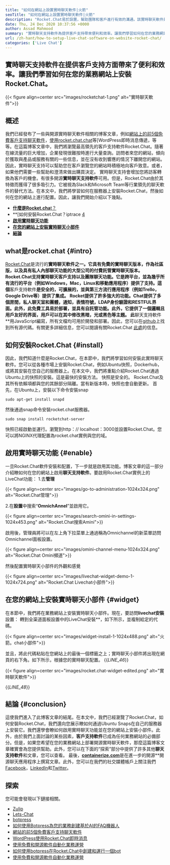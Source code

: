 ```yaml
---
title: "如何在網站上設置實時聊天軟件|火箭" 
seoTitle: "如何在網站上設置實時聊天軟件|火箭" 
description: "Rocket.Chat易於設置，幫助團隊和客戶進行有效的溝通。該實時聊天軟件是開源，跨平台和自託管的。" 
date: Thu, 24 Dec 2020 10:37:56 +0000
author: Assad Mahmood
summary: "實時聊天支持軟件為提供客戶支持帶來便利和效率。讓我們學習如何在您的業務網站上安裝Rocket.Chat。" 
url: /zh-hant/how-to-setup-live-chat-software-on-website-rocket-chat/
categories: ['Live Chat']
---
```


## 實時聊天支持軟件在提供客戶支持方面帶來了便利和效率。讓我們學習如何在您的業務網站上安裝Rocket.Chat。

{{< figure align=center src="images/rocketchat-1.png" alt="實時聊天軟件">}}


## 概述
我們已經發布了一些與開源實時聊天軟件相關的博客文章，例如[網站上的前5個免費客戶支持聊天軟件][1]，[使用rocket.chat.chat][2]等[WordPress即時消息傳遞，等等。在這篇博客文章中，我們將瀏覽最高領先的客戶支持軟件Rocket.Chat。隨著在線流量的巨大增加，企業發現很難按時進行大量查詢。訪問者來您的網站，傾向於獲取與產品或服務有關的一些信息，並在沒有收到響應的情況下離開您的網站。因此，實時聊天支持可以幫助您在客戶瀏覽您的網站時積極地向客戶致意。或者，如果他們需要一些幫助和澄清來做出購買決定。
實時聊天支持會增加您將訪客轉換為客戶的機會。有很多開源**實時聊天支持軟件**可用。但是，Rocket.Chat由於其特徵而獲得了很多吸引力。它被視為Slack和Microsoft Team等行業領先的聊天軟件的替代方法。在本文中，我們將學習如何在服務器上安裝Rocket.Chat，然後如何在您的網站上進行配置。因此，讓我們開始介紹以下幾點。
* [**什麼是Rocket.cha**t？][3]
* **[如何安裝Rocket.Chat？iptrace [4]
* **[啟用實時聊天功能][5]**
* **[在您的網站上安裝實時聊天小部件][6]**
* **[結論][7]**

## what是rocket.chat   {#intro}
[Rocket.Chat][8]是流行的**實時聊天軟件之一。它具有免費的實時聊天版本，作為社區版，以及具有私人內部聊天功能的大型公司的付費託管實時聊天版本。 Rocket.Chat支持實時聊天客戶支持以及團隊聊天功能。它是跨平台，並為幾乎所有流行的平台（例如Windows，Mac，Linux和移動應用程序）提供了支持。這個**客戶支持軟件**是安全的，可擴展的，並與第三方流行應用程序（例如Trello，Google Drive等）提供了集成。 Rocket提供了許多強大的功能。Chat提供了多個房間，私人聊天室和團體，通知，表情符號，LDAP身份驗證和RESTFUL界面。此外，此免費工具易於部署，並具有自託管功能。此外，它提供了一個邏輯且用戶友好的界面，用戶可以在其中修改黑暗，光或黑色等主題。
此**聊天支持軟件**用JavaScript編寫，所有文檔均可用於開發和部署。因此，您可以在[github][9]上找到所有源代碼。有關更多詳細信息，您可以閱讀有關Rocket.Chat [此處][10]的信息。

## 如何安裝Rocket.Chat   {#install}
因此，我們知道什麼是Rocket.Chat，在本節中，我們將學習如何安裝此實時聊天軟件。您可以從各種市場上安裝Rocket.Chat，例如Ubuntu快照，Dockerhub，或將其安裝在您自己的服務器上。在本文中，我們將重點介紹Rocket.Chat通過Ubuntu上的快照的安裝。這是最快的安裝方法。
快照是安全的。 Rocket.Chat及其所有依賴項都與您的其餘部分隔離。當有新版本時，快照也會自動更新。
首先，在Ubuntu上，安裝以下命令安裝snap
```
sudo apt-get install snapd
```
然後通過snap命令安裝rocket.chat服務器。
```
sudo snap install rocketchat-server
```
快照已經啟動並運行。瀏覽到http：// localhost：3000並設置Rocket.Chat。您可以將NGINX代理配置為rocket.chat實例與您的域。

## 啟用實時聊天功能 {#enable}
一旦Rocket.Chat軟件安裝和配置，下一步就是啟用其功能。博客文章的這一部分介紹瞭如何在您的網站上啟用**聊天支持軟件**。要啟用Rocket.Chat實例上的LiveChat功能：
1.去**管理**

{{< figure align=center src="images/go-to-administration-1024x324.png" alt="Rocket.Chat管理">}}

2.在**設置**中搜索“**OmnichAnnel**”並啟用它。

{{< figure align=center src="images/search-omini-in-settings-1024x453.png" alt="Rocket.Chat搜索Amini">}}

啟用後，管理員將可以在左上角下拉菜單上通過稱為Omnichannel的新菜單訪問Omnichannel面板設置。

{{< figure align=center src="images/omini-channel-menu-1024x324.png" alt="Rocket.Chat Omini頻道">}}

然後配置實時聊天小部件的外觀和感覺

{{< figure align=center src="images/livechat-widget-demo-1-1024x724.png" alt="Rocket.Chat Livechat小部件">}}


## **在您的網站上安裝實時聊天小部件** {#widget}
在本節中，我們將在業務網站上安裝實時聊天小部件。現在，要訪問**livechat安裝**設置：
轉到全渠道面板設置中的LiveChat安裝**，如下所示，並複制給定的代碼。

{{< figure align=center src="images/widget-install-1-1024x488.png" alt="火箭。chat小部件">}}

並且，將此代碼粘貼在您網站上的最後一個標籤之上；實時聊天小部件將出現在網頁的右下角。如下所示，根據您的實時聊天配置。
{{_LINE_46_}}

{{< figure align=center src="images/rocket.chat-widget-edited.png" alt="實時聊天軟件">}}

{{_LINE_48_}}

## 結論 {#conclusion}
這使我們進入了此博客文章的結尾。在本文中，我們已經瀏覽了Rocket.Chat，如何安裝Rocket.Chat，我們還向您展示瞭如何通過Ubuntu Snaps在自己的服務器上安裝它。我們還學會瞭如何啟用實時聊天功能並在您的網站上安裝小部件。此外，由於我們上面討論的某些因素，**客戶支持軟件**已成為任何業務網站的必備部分。但是，如果您希望在您的業務網站上部署開源實時聊天軟件，那麼這篇博客文章確實會為您提供幫助。此外，您可以在下面的“探索”部分中提供了許多其他**聊天支持軟件**和文章，您可以查看。
最後，[**containerize.com**][11]是在進一步的開源**開源聊天應用程序上撰寫文章。此外，您可以在我們的社交媒體帳戶上關注我們[Facebook][13]，[LinkedIn][14]和[Twitter][15]。

## 探索
您可能會發現以下鏈接相關。
  * [Zulip][16]
  * [Lets-Chat][17]
  * [botpress][18]
  * [如何使用Botpress為您的業務創建基於AI的FAQ機器人][19]
  * [網站的前5個免費客戶支持聊天軟件][1]
  * [WordPress使用Rocket.Chat即時消息][2]
  * [使用免費和開源軟件自動化業務運營][20]
  * [如何使用botpress在Rocket.Chat中創建和運行一個bot][21]
  * [使用免費和開源軟件自動化業務運營][20]

  
[1]: https://blog.containerize.com/live-chat/top-5-free-customer-support-chat-software-for-website/
[2]: https://blog.containerize.com/blogging/instantly-communicate-with-customers-using-wordpress-and-rocket-chat/
[3]: #intro
[4]: #install
[5]: #enable
[6]: #widget
[7]: #conclusion
[8]: https://products.containerize.com/live-chat/rocketchat/
[9]: https://github.com/RocketChat/Rocket.Chat
[10]: https://products.containerize.com/live-chat/rocketchat
[11]: https://www.containerize.com/
[12]: https://products.containerize.com/live-chat/
[13]: https://web.facebook.com/containerize
[14]: https://www.linkedin.com/company/containerize/
[15]: https://twitter.com/containerize_co
[16]: https://products.containerize.com/live-chat/zulip/
[17]: https://products.containerize.com/live-chat/lets-chat/
[18]: https://products.containerize.com/live-chat/botpress/
[19]: https://blog.containerize.com/live-chat/how-to-create-an-ai-based-faq-bot-for-your-business-using-botpress/
[20]: https://blog.containerize.com/blogging/automate-business-operations-using-open-source-software/
[21]: https://blog.containerize.com/live-chat/how-to-create-and-run-a-bot-in-rocket-chat-using-botpress/

